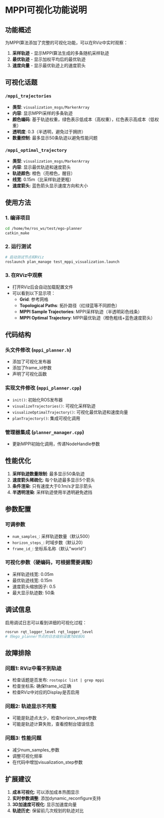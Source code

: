 # MPPI可视化功能说明

## 功能概述

为MPPI算法添加了完整的可视化功能，可以在RViz中实时观察：
1. **采样轨迹** - 显示MPPI算法生成的多条随机采样轨迹
2. **最优轨迹** - 显示加权平均后的最优轨迹
3. **速度向量** - 显示最优轨迹上的速度箭头

## 可视化话题

### `/mppi_trajectories`
- **类型**: `visualization_msgs/MarkerArray`
- **内容**: 显示MPPI采样的多条轨迹
- **颜色编码**: 基于轨迹权重，绿色表示低成本（高权重），红色表示高成本（低权重）
- **透明度**: 0.3（半透明，避免过于拥挤）
- **数量控制**: 最多显示50条轨迹以避免性能问题

### `/mppi_optimal_trajectory`
- **类型**: `visualization_msgs/MarkerArray`
- **内容**: 显示最优轨迹和速度箭头
- **轨迹颜色**: 橙色（亮橙色，醒目）
- **线宽**: 0.15m（比采样轨迹更粗）
- **速度箭头**: 蓝色箭头显示速度方向和大小

## 使用方法

### 1. 编译项目
```bash
cd /home/he/ros_ws/test/ego-planner
catkin_make
```

### 2. 运行测试
```bash
# 启动测试节点和RViz
roslaunch plan_manage test_mppi_visualization.launch
```

### 3. 在RViz中观察
- 打开RViz后会自动加载配置文件
- 可以看到以下显示项：
  - **Grid**: 参考网格
  - **Topological Paths**: 拓扑路径（红绿蓝等不同颜色）
  - **MPPI Sample Trajectories**: MPPI采样轨迹（半透明彩色线条）
  - **MPPI Optimal Trajectory**: MPPI最优轨迹（橙色粗线+蓝色速度箭头）

## 代码结构

### 头文件修改 (`mppi_planner.h`)
- 添加了可视化发布器
- 添加了frame_id参数
- 声明了可视化函数

### 实现文件修改 (`mppi_planner.cpp`)
- `init()`: 初始化ROS发布器
- `visualizeTrajectories()`: 可视化采样轨迹
- `visualizeOptimalTrajectory()`: 可视化最优轨迹和速度向量
- `planTrajectory()`: 集成可视化调用

### 管理器集成 (`planner_manager.cpp`)
- 更新MPPI初始化调用，传递NodeHandle参数

## 性能优化

1. **采样轨迹数量限制**: 最多显示50条轨迹
2. **速度箭头稀疏化**: 每个轨迹最多显示5个箭头
3. **条件渲染**: 只有速度大于0.1m/s才显示箭头
4. **半透明渲染**: 采样轨迹使用半透明避免遮挡

## 参数配置

### 可调参数
- `num_samples_`: 采样轨迹数量（默认500）
- `horizon_steps_`: 时域步数（默认20）
- `frame_id_`: 坐标系名称（默认"world"）

### 可视化参数（硬编码，可根据需要调整）
- 采样轨迹线宽: 0.05m
- 最优轨迹线宽: 0.15m
- 速度箭头缩放因子: 0.5
- 最大显示轨迹数: 50条

## 调试信息

启用调试日志可以看到详细的可视化过程：
```bash
rosrun rqt_logger_level rqt_logger_level
# 将ego_planner节点的日志级别设置为DEBUG
```

## 故障排除

### 问题1: RViz中看不到轨迹
- 检查话题是否发布: `rostopic list | grep mppi`
- 检查坐标系: 确保frame_id正确
- 检查RViz中对应的Display是否启用

### 问题2: 轨迹显示不完整
- 可能是轨迹点太少，检查horizon_steps参数
- 可能是轨迹计算失败，查看控制台错误信息

### 问题3: 性能问题
- 减少num_samples_参数
- 调整可视化频率
- 在代码中增加visualization_step参数

## 扩展建议

1. **成本可视化**: 可以添加成本热图显示
2. **实时参数调整**: 添加dynamic_reconfigure支持
3. **3D加速度可视化**: 显示加速度向量
4. **轨迹历史**: 保留前几次规划的轨迹对比